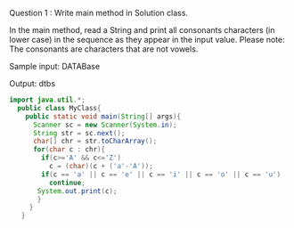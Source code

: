 Question 1 :
Write main method in Solution class.


In the main method, read a String and print all consonants characters (in lower case) in the sequence as they appear in the input value. Please note: The consonants are characters that are not vowels.


Sample input:
DATABase

Output:
dtbs
```java
import java.util.*; 
  public class MyClass{ 
    public static void main(String[] args){ 
      Scanner sc = new Scanner(System.in); 
      String str = sc.next(); 
      char[] chr = str.toCharArray(); 
      for(char c : chr){ 
        if(c>='A' && c<='Z')
          c = (char)(c + ('a'-'A'));
        if(c == 'a' || c == 'e' || c == 'i' || c == 'o' || c == 'u')
          continue; 
       System.out.print(c); 
       } 
     } 
   }
```
